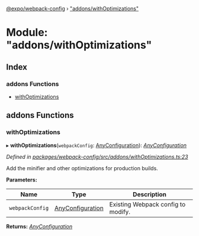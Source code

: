 [@expo/webpack-config](../README.md) › ["addons/withOptimizations"](_addons_withoptimizations_.md)

# Module: "addons/withOptimizations"

## Index

### addons Functions

* [withOptimizations](_addons_withoptimizations_.md#withoptimizations)

## addons Functions

###  withOptimizations

▸ **withOptimizations**(`webpackConfig`: [AnyConfiguration](_types_.md#anyconfiguration)): *[AnyConfiguration](_types_.md#anyconfiguration)*

*Defined in [packages/webpack-config/src/addons/withOptimizations.ts:23](https://github.com/expo/expo-cli/blob/61a3bbc1/packages/webpack-config/src/addons/withOptimizations.ts#L23)*

Add the minifier and other optimizations for production builds.

**Parameters:**

Name | Type | Description |
------ | ------ | ------ |
`webpackConfig` | [AnyConfiguration](_types_.md#anyconfiguration) | Existing Webpack config to modify. |

**Returns:** *[AnyConfiguration](_types_.md#anyconfiguration)*
